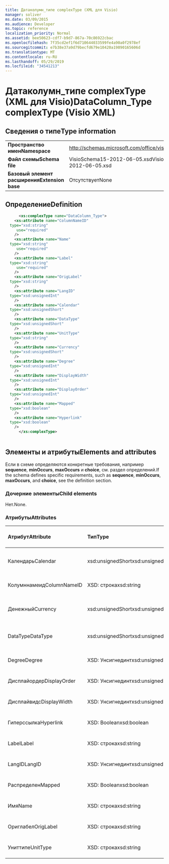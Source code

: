 ```yaml
---
title: Датаколумн_типе complexType (XML для Visio)
manager: soliver
ms.date: 03/09/2015
ms.audience: Developer
ms.topic: reference
localization_priority: Normal
ms.assetid: bee50623-cdf7-b9d7-867a-70c86922cbac
ms.openlocfilehash: 7f35cd2ef1f6d710644033599fe4a90a0f2978ef
ms.sourcegitcommit: e7b38e37a9d79becfd679e10420a19890165606d
ms.translationtype: MT
ms.contentlocale: ru-RU
ms.lasthandoff: 05/29/2019
ms.locfileid: "34541213"
---
```

# <a name="datacolumntype-complextype-visio-xml"></a><span data-ttu-id="47d8d-102">Датаколумн_типе complexType (XML для Visio)</span><span class="sxs-lookup"><span data-stu-id="47d8d-102">DataColumn_Type complexType (Visio XML)</span></span>

## <a name="type-information"></a><span data-ttu-id="47d8d-103">Сведения о типе</span><span class="sxs-lookup"><span data-stu-id="47d8d-103">Type information</span></span>

|||
|:-----|:-----|
|<span data-ttu-id="47d8d-104">**Пространство имен**</span><span class="sxs-lookup"><span data-stu-id="47d8d-104">**Namespace**</span></span> <br/> |http://schemas.microsoft.com/office/visio/2011/1/core  <br/> |
|<span data-ttu-id="47d8d-105">**Файл схемы**</span><span class="sxs-lookup"><span data-stu-id="47d8d-105">**Schema file**</span></span> <br/> |<span data-ttu-id="47d8d-106">VisioSchema15-2012-06-05.xsd</span><span class="sxs-lookup"><span data-stu-id="47d8d-106">VisioSchema15-2012-06-05.xsd</span></span>  <br/> |
|<span data-ttu-id="47d8d-107">**Базовый элемент расширения**</span><span class="sxs-lookup"><span data-stu-id="47d8d-107">**Extension base**</span></span> <br/> |<span data-ttu-id="47d8d-108">Отсутствует</span><span class="sxs-lookup"><span data-stu-id="47d8d-108">None</span></span>  <br/> |
   
## <a name="definition"></a><span data-ttu-id="47d8d-109">Определение</span><span class="sxs-lookup"><span data-stu-id="47d8d-109">Definition</span></span>

```XML
      <xs:complexType name="DataColumn_Type">
    <xs:attribute name="ColumnNameID"
  type="xsd:string"
     use="required"
    />
    <xs:attribute name="Name"
  type="xsd:string"
     use="required"
    />
    <xs:attribute name="Label"
  type="xsd:string"
     use="required"
    />
    <xs:attribute name="OrigLabel"
  type="xsd:string"
    />
    <xs:attribute name="LangID"
  type="xsd:unsignedInt"
    />
    <xs:attribute name="Calendar"
  type="xsd:unsignedShort"
    />
    <xs:attribute name="DataType"
  type="xsd:unsignedShort"
    />
    <xs:attribute name="UnitType"
  type="xsd:string"
    />
    <xs:attribute name="Currency"
  type="xsd:unsignedShort"
    />
    <xs:attribute name="Degree"
  type="xsd:unsignedInt"
    />
    <xs:attribute name="DisplayWidth"
  type="xsd:unsignedInt"
    />
    <xs:attribute name="DisplayOrder"
  type="xsd:unsignedInt"
    />
    <xs:attribute name="Mapped"
  type="xsd:boolean"
    />
    <xs:attribute name="Hyperlink"
  type="xsd:boolean"
    />
      </xs:complexType>
      
```

## <a name="elements-and-attributes"></a><span data-ttu-id="47d8d-110">Элементы и атрибуты</span><span class="sxs-lookup"><span data-stu-id="47d8d-110">Elements and attributes</span></span>

<span data-ttu-id="47d8d-111">Если в схеме определяются конкретные требования, например **sequence**, **minOccurs**, **maxOccurs** и **choice**, см. раздел определений.</span><span class="sxs-lookup"><span data-stu-id="47d8d-111">If the schema defines specific requirements, such as **sequence**, **minOccurs**, **maxOccurs**, and **choice**, see the definition section.</span></span> 
  
### <a name="child-elements"></a><span data-ttu-id="47d8d-112">Дочерние элементы</span><span class="sxs-lookup"><span data-stu-id="47d8d-112">Child elements</span></span>

<span data-ttu-id="47d8d-113">Нет.</span><span class="sxs-lookup"><span data-stu-id="47d8d-113">None.</span></span>
  
### <a name="attributes"></a><span data-ttu-id="47d8d-114">Атрибуты</span><span class="sxs-lookup"><span data-stu-id="47d8d-114">Attributes</span></span>

|<span data-ttu-id="47d8d-115">**Атрибут**</span><span class="sxs-lookup"><span data-stu-id="47d8d-115">**Attribute**</span></span>|<span data-ttu-id="47d8d-116">**Тип**</span><span class="sxs-lookup"><span data-stu-id="47d8d-116">**Type**</span></span>|<span data-ttu-id="47d8d-117">**Обязательный**</span><span class="sxs-lookup"><span data-stu-id="47d8d-117">**Required**</span></span>|<span data-ttu-id="47d8d-118">**Описание**</span><span class="sxs-lookup"><span data-stu-id="47d8d-118">**Description**</span></span>|<span data-ttu-id="47d8d-119">**Возможные значения**</span><span class="sxs-lookup"><span data-stu-id="47d8d-119">**Possible values**</span></span>|
|:-----|:-----|:-----|:-----|:-----|
|<span data-ttu-id="47d8d-120">Календарь</span><span class="sxs-lookup"><span data-stu-id="47d8d-120">Calendar</span></span>  <br/> |<span data-ttu-id="47d8d-121">xsd:unsignedShort</span><span class="sxs-lookup"><span data-stu-id="47d8d-121">xsd:unsignedShort</span></span>  <br/> |<span data-ttu-id="47d8d-122">необязательный</span><span class="sxs-lookup"><span data-stu-id="47d8d-122">optional</span></span>  <br/> ||<span data-ttu-id="47d8d-123">Значения для типа xsd:unsignedShort.</span><span class="sxs-lookup"><span data-stu-id="47d8d-123">Values of the xsd:unsignedShort type.</span></span>  <br/> |
|<span data-ttu-id="47d8d-124">Колумннамеид</span><span class="sxs-lookup"><span data-stu-id="47d8d-124">ColumnNameID</span></span>  <br/> |<span data-ttu-id="47d8d-125">XSD: строка</span><span class="sxs-lookup"><span data-stu-id="47d8d-125">xsd:string</span></span>  <br/> |<span data-ttu-id="47d8d-126">Обязательный</span><span class="sxs-lookup"><span data-stu-id="47d8d-126">required</span></span>  <br/> ||<span data-ttu-id="47d8d-127">Значения типа String: XSD.</span><span class="sxs-lookup"><span data-stu-id="47d8d-127">Values of the xsd:string type.</span></span>  <br/> |
|<span data-ttu-id="47d8d-128">Денежный</span><span class="sxs-lookup"><span data-stu-id="47d8d-128">Currency</span></span>  <br/> |<span data-ttu-id="47d8d-129">xsd:unsignedShort</span><span class="sxs-lookup"><span data-stu-id="47d8d-129">xsd:unsignedShort</span></span>  <br/> |<span data-ttu-id="47d8d-130">необязательный</span><span class="sxs-lookup"><span data-stu-id="47d8d-130">optional</span></span>  <br/> ||<span data-ttu-id="47d8d-131">Значения для типа xsd:unsignedShort.</span><span class="sxs-lookup"><span data-stu-id="47d8d-131">Values of the xsd:unsignedShort type.</span></span>  <br/> |
|<span data-ttu-id="47d8d-132">DataType</span><span class="sxs-lookup"><span data-stu-id="47d8d-132">DataType</span></span>  <br/> |<span data-ttu-id="47d8d-133">xsd:unsignedShort</span><span class="sxs-lookup"><span data-stu-id="47d8d-133">xsd:unsignedShort</span></span>  <br/> |<span data-ttu-id="47d8d-134">необязательный</span><span class="sxs-lookup"><span data-stu-id="47d8d-134">optional</span></span>  <br/> ||<span data-ttu-id="47d8d-135">Значения для типа xsd:unsignedShort.</span><span class="sxs-lookup"><span data-stu-id="47d8d-135">Values of the xsd:unsignedShort type.</span></span>  <br/> |
|<span data-ttu-id="47d8d-136">Degree</span><span class="sxs-lookup"><span data-stu-id="47d8d-136">Degree</span></span>  <br/> |<span data-ttu-id="47d8d-137">XSD: Унсигнединт</span><span class="sxs-lookup"><span data-stu-id="47d8d-137">xsd:unsignedInt</span></span>  <br/> |<span data-ttu-id="47d8d-138">необязательный</span><span class="sxs-lookup"><span data-stu-id="47d8d-138">optional</span></span>  <br/> ||<span data-ttu-id="47d8d-139">Значения типа XSD: Унсигнединт.</span><span class="sxs-lookup"><span data-stu-id="47d8d-139">Values of the xsd:unsignedInt type.</span></span>  <br/> |
|<span data-ttu-id="47d8d-140">Дисплайордер</span><span class="sxs-lookup"><span data-stu-id="47d8d-140">DisplayOrder</span></span>  <br/> |<span data-ttu-id="47d8d-141">XSD: Унсигнединт</span><span class="sxs-lookup"><span data-stu-id="47d8d-141">xsd:unsignedInt</span></span>  <br/> |<span data-ttu-id="47d8d-142">необязательный</span><span class="sxs-lookup"><span data-stu-id="47d8d-142">optional</span></span>  <br/> ||<span data-ttu-id="47d8d-143">Значения типа XSD: Унсигнединт.</span><span class="sxs-lookup"><span data-stu-id="47d8d-143">Values of the xsd:unsignedInt type.</span></span>  <br/> |
|<span data-ttu-id="47d8d-144">Дисплайвидс</span><span class="sxs-lookup"><span data-stu-id="47d8d-144">DisplayWidth</span></span>  <br/> |<span data-ttu-id="47d8d-145">XSD: Унсигнединт</span><span class="sxs-lookup"><span data-stu-id="47d8d-145">xsd:unsignedInt</span></span>  <br/> |<span data-ttu-id="47d8d-146">необязательный</span><span class="sxs-lookup"><span data-stu-id="47d8d-146">optional</span></span>  <br/> ||<span data-ttu-id="47d8d-147">Значения типа XSD: Унсигнединт.</span><span class="sxs-lookup"><span data-stu-id="47d8d-147">Values of the xsd:unsignedInt type.</span></span>  <br/> |
|<span data-ttu-id="47d8d-148">Гиперссылка</span><span class="sxs-lookup"><span data-stu-id="47d8d-148">Hyperlink</span></span>  <br/> |<span data-ttu-id="47d8d-149">XSD: Boolean</span><span class="sxs-lookup"><span data-stu-id="47d8d-149">xsd:boolean</span></span>  <br/> |<span data-ttu-id="47d8d-150">необязательный</span><span class="sxs-lookup"><span data-stu-id="47d8d-150">optional</span></span>  <br/> ||<span data-ttu-id="47d8d-151">Значения типа XSD: Boolean.</span><span class="sxs-lookup"><span data-stu-id="47d8d-151">Values of the xsd:boolean type.</span></span>  <br/> |
|<span data-ttu-id="47d8d-152">Label</span><span class="sxs-lookup"><span data-stu-id="47d8d-152">Label</span></span>  <br/> |<span data-ttu-id="47d8d-153">XSD: строка</span><span class="sxs-lookup"><span data-stu-id="47d8d-153">xsd:string</span></span>  <br/> |<span data-ttu-id="47d8d-154">Обязательный</span><span class="sxs-lookup"><span data-stu-id="47d8d-154">required</span></span>  <br/> ||<span data-ttu-id="47d8d-155">Значения типа String: XSD.</span><span class="sxs-lookup"><span data-stu-id="47d8d-155">Values of the xsd:string type.</span></span>  <br/> |
|<span data-ttu-id="47d8d-156">LangID</span><span class="sxs-lookup"><span data-stu-id="47d8d-156">LangID</span></span>  <br/> |<span data-ttu-id="47d8d-157">XSD: Унсигнединт</span><span class="sxs-lookup"><span data-stu-id="47d8d-157">xsd:unsignedInt</span></span>  <br/> |<span data-ttu-id="47d8d-158">необязательный</span><span class="sxs-lookup"><span data-stu-id="47d8d-158">optional</span></span>  <br/> ||<span data-ttu-id="47d8d-159">Значения типа XSD: Унсигнединт.</span><span class="sxs-lookup"><span data-stu-id="47d8d-159">Values of the xsd:unsignedInt type.</span></span>  <br/> |
|<span data-ttu-id="47d8d-160">Распределен</span><span class="sxs-lookup"><span data-stu-id="47d8d-160">Mapped</span></span>  <br/> |<span data-ttu-id="47d8d-161">XSD: Boolean</span><span class="sxs-lookup"><span data-stu-id="47d8d-161">xsd:boolean</span></span>  <br/> |<span data-ttu-id="47d8d-162">необязательный</span><span class="sxs-lookup"><span data-stu-id="47d8d-162">optional</span></span>  <br/> ||<span data-ttu-id="47d8d-163">Значения типа XSD: Boolean.</span><span class="sxs-lookup"><span data-stu-id="47d8d-163">Values of the xsd:boolean type.</span></span>  <br/> |
|<span data-ttu-id="47d8d-164">Имя</span><span class="sxs-lookup"><span data-stu-id="47d8d-164">Name</span></span>  <br/> |<span data-ttu-id="47d8d-165">XSD: строка</span><span class="sxs-lookup"><span data-stu-id="47d8d-165">xsd:string</span></span>  <br/> |<span data-ttu-id="47d8d-166">Обязательный</span><span class="sxs-lookup"><span data-stu-id="47d8d-166">required</span></span>  <br/> ||<span data-ttu-id="47d8d-167">Значения типа String: XSD.</span><span class="sxs-lookup"><span data-stu-id="47d8d-167">Values of the xsd:string type.</span></span>  <br/> |
|<span data-ttu-id="47d8d-168">Ориглабел</span><span class="sxs-lookup"><span data-stu-id="47d8d-168">OrigLabel</span></span>  <br/> |<span data-ttu-id="47d8d-169">XSD: строка</span><span class="sxs-lookup"><span data-stu-id="47d8d-169">xsd:string</span></span>  <br/> |<span data-ttu-id="47d8d-170">необязательный</span><span class="sxs-lookup"><span data-stu-id="47d8d-170">optional</span></span>  <br/> ||<span data-ttu-id="47d8d-171">Значения типа String: XSD.</span><span class="sxs-lookup"><span data-stu-id="47d8d-171">Values of the xsd:string type.</span></span>  <br/> |
|<span data-ttu-id="47d8d-172">Униттипе</span><span class="sxs-lookup"><span data-stu-id="47d8d-172">UnitType</span></span>  <br/> |<span data-ttu-id="47d8d-173">XSD: строка</span><span class="sxs-lookup"><span data-stu-id="47d8d-173">xsd:string</span></span>  <br/> |<span data-ttu-id="47d8d-174">необязательный</span><span class="sxs-lookup"><span data-stu-id="47d8d-174">optional</span></span>  <br/> ||<span data-ttu-id="47d8d-175">Значения типа String: XSD.</span><span class="sxs-lookup"><span data-stu-id="47d8d-175">Values of the xsd:string type.</span></span>  <br/> |
   

